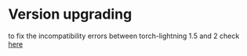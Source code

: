 # Version upgrading 
to fix the incompatibility errors between torch-lightning 1.5 and 2 check [here](https://lightning.ai/docs/pytorch/stable/upgrade/from_1_5.html)